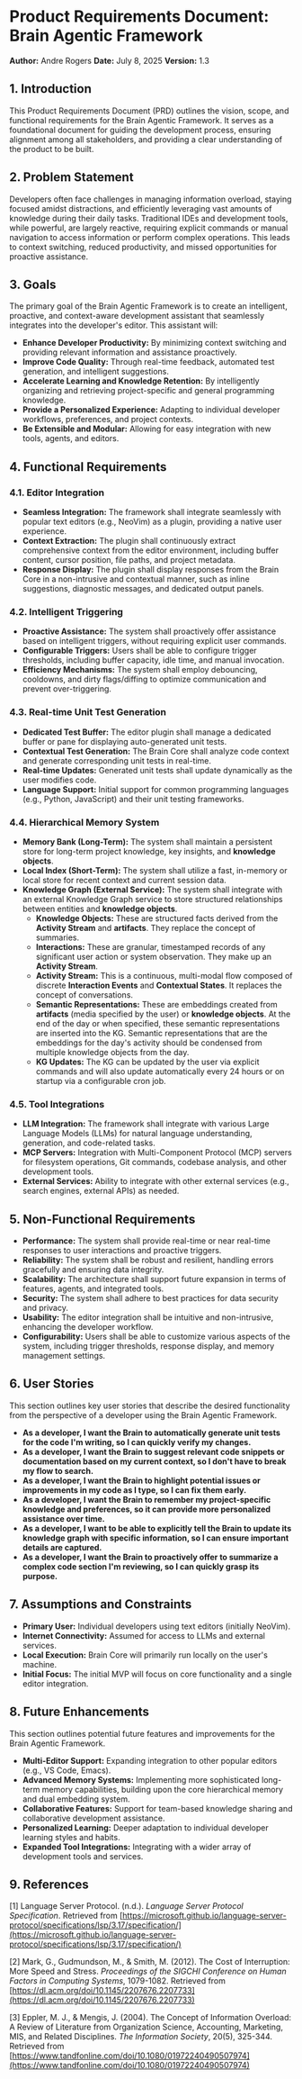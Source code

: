 # Product Requirements Document: Brain Agentic Framework

**Author:** Andre Rogers
**Date:** July 8, 2025
**Version:** 1.3

## 1. Introduction

This Product Requirements Document (PRD) outlines the vision, scope, and functional requirements for the Brain Agentic Framework. It serves as a foundational document for guiding the development process, ensuring alignment among all stakeholders, and providing a clear understanding of the product to be built.

## 2. Problem Statement

Developers often face challenges in managing information overload, staying focused amidst distractions, and efficiently leveraging vast amounts of knowledge during their daily tasks. Traditional IDEs and development tools, while powerful, are largely reactive, requiring explicit commands or manual navigation to access information or perform complex operations. This leads to context switching, reduced productivity, and missed opportunities for proactive assistance.

## 3. Goals

The primary goal of the Brain Agentic Framework is to create an intelligent, proactive, and context-aware development assistant that seamlessly integrates into the developer's editor. This assistant will:

*   **Enhance Developer Productivity:** By minimizing context switching and providing relevant information and assistance proactively.
*   **Improve Code Quality:** Through real-time feedback, automated test generation, and intelligent suggestions.
*   **Accelerate Learning and Knowledge Retention:** By intelligently organizing and retrieving project-specific and general programming knowledge.
*   **Provide a Personalized Experience:** Adapting to individual developer workflows, preferences, and project contexts.
*   **Be Extensible and Modular:** Allowing for easy integration with new tools, agents, and editors.

## 4. Functional Requirements

### 4.1. Editor Integration

*   **Seamless Integration:** The framework shall integrate seamlessly with popular text editors (e.g., NeoVim) as a plugin, providing a native user experience.
*   **Context Extraction:** The plugin shall continuously extract comprehensive context from the editor environment, including buffer content, cursor position, file paths, and project metadata.
*   **Response Display:** The plugin shall display responses from the Brain Core in a non-intrusive and contextual manner, such as inline suggestions, diagnostic messages, and dedicated output panels.

### 4.2. Intelligent Triggering

*   **Proactive Assistance:** The system shall proactively offer assistance based on intelligent triggers, without requiring explicit user commands.
*   **Configurable Triggers:** Users shall be able to configure trigger thresholds, including buffer capacity, idle time, and manual invocation.
*   **Efficiency Mechanisms:** The system shall employ debouncing, cooldowns, and dirty flags/diffing to optimize communication and prevent over-triggering.

### 4.3. Real-time Unit Test Generation

*   **Dedicated Test Buffer:** The editor plugin shall manage a dedicated buffer or pane for displaying auto-generated unit tests.
*   **Contextual Test Generation:** The Brain Core shall analyze code context and generate corresponding unit tests in real-time.
*   **Real-time Updates:** Generated unit tests shall update dynamically as the user modifies code.
*   **Language Support:** Initial support for common programming languages (e.g., Python, JavaScript) and their unit testing frameworks.

### 4.4. Hierarchical Memory System

*   **Memory Bank (Long-Term):** The system shall maintain a persistent store for long-term project knowledge, key insights, and **knowledge objects**.
*   **Local Index (Short-Term):** The system shall utilize a fast, in-memory or local store for recent context and current session data.
*   **Knowledge Graph (External Service):** The system shall integrate with an external Knowledge Graph service to store structured relationships between entities and **knowledge objects**.
    *   **Knowledge Objects:** These are structured facts derived from the **Activity Stream** and **artifacts**. They replace the concept of summaries.
    *   **Interactions:** These are granular, timestamped records of any significant user action or system observation. They make up an **Activity Stream**.
    *   **Activity Stream:** This is a continuous, multi-modal flow composed of discrete **Interaction Events** and **Contextual States**. It replaces the concept of conversations.
    *   **Semantic Representations:** These are embeddings created from **artifacts** (media specified by the user) or **knowledge objects**. At the end of the day or when specified, these semantic representations are inserted into the KG. Semantic representations that are the embeddings for the day's activity should be condensed from multiple knowledge objects from the day.
    *   **KG Updates:** The KG can be updated by the user via explicit commands and will also update automatically every 24 hours or on startup via a configurable cron job.

### 4.5. Tool Integrations

*   **LLM Integration:** The framework shall integrate with various Large Language Models (LLMs) for natural language understanding, generation, and code-related tasks.
*   **MCP Servers:** Integration with Multi-Component Protocol (MCP) servers for filesystem operations, Git commands, codebase analysis, and other development tools.
*   **External Services:** Ability to integrate with other external services (e.g., search engines, external APIs) as needed.

## 5. Non-Functional Requirements

*   **Performance:** The system shall provide real-time or near real-time responses to user interactions and proactive triggers.
*   **Reliability:** The system shall be robust and resilient, handling errors gracefully and ensuring data integrity.
*   **Scalability:** The architecture shall support future expansion in terms of features, agents, and integrated tools.
*   **Security:** The system shall adhere to best practices for data security and privacy.
*   **Usability:** The editor integration shall be intuitive and non-intrusive, enhancing the developer workflow.
*   **Configurability:** Users shall be able to customize various aspects of the system, including trigger thresholds, response display, and memory management settings.

## 6. User Stories

This section outlines key user stories that describe the desired functionality from the perspective of a developer using the Brain Agentic Framework.

*   **As a developer, I want the Brain to automatically generate unit tests for the code I'm writing, so I can quickly verify my changes.**
*   **As a developer, I want the Brain to suggest relevant code snippets or documentation based on my current context, so I don't have to break my flow to search.**
*   **As a developer, I want the Brain to highlight potential issues or improvements in my code as I type, so I can fix them early.**
*   **As a developer, I want the Brain to remember my project-specific knowledge and preferences, so it can provide more personalized assistance over time.**
*   **As a developer, I want to be able to explicitly tell the Brain to update its knowledge graph with specific information, so I can ensure important details are captured.**
*   **As a developer, I want the Brain to proactively offer to summarize a complex code section I'm reviewing, so I can quickly grasp its purpose.**

## 7. Assumptions and Constraints

*   **Primary User:** Individual developers using text editors (initially NeoVim).
*   **Internet Connectivity:** Assumed for access to LLMs and external services.
*   **Local Execution:** Brain Core will primarily run locally on the user's machine.
*   **Initial Focus:** The initial MVP will focus on core functionality and a single editor integration.

## 8. Future Enhancements

This section outlines potential future features and improvements for the Brain Agentic Framework.

*   **Multi-Editor Support:** Expanding integration to other popular editors (e.g., VS Code, Emacs).
*   **Advanced Memory Systems:** Implementing more sophisticated long-term memory capabilities, building upon the core hierarchical memory and dual embedding system.
*   **Collaborative Features:** Support for team-based knowledge sharing and collaborative development assistance.
*   **Personalized Learning:** Deeper adaptation to individual developer learning styles and habits.
*   **Expanded Tool Integrations:** Integrating with a wider array of development tools and services.

## 9. References

[1] Language Server Protocol. (n.d.). *Language Server Protocol Specification*. Retrieved from [https://microsoft.github.io/language-server-protocol/specifications/lsp/3.17/specification/](https://microsoft.github.io/language-server-protocol/specifications/lsp/3.17/specification/)

[2] Mark, G., Gudmundson, M., & Smith, M. (2012). The Cost of Interruption: More Speed and Stress. *Proceedings of the SIGCHI Conference on Human Factors in Computing Systems*, 1079-1082. Retrieved from [https://dl.acm.org/doi/10.1145/2207676.2207733](https://dl.acm.org/doi/10.1145/2207676.2207733)

[3] Eppler, M. J., & Mengis, J. (2004). The Concept of Information Overload: A Review of Literature from Organization Science, Accounting, Marketing, MIS, and Related Disciplines. *The Information Society*, 20(5), 325-344. Retrieved from [https://www.tandfonline.com/doi/10.1080/01972240490507974](https://www.tandfonline.com/doi/10.1080/01972240490507974)


